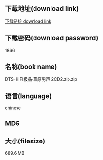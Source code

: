 ## 下载地址(download link)
[下载链接 download link](https://voluble-croquembouche-d321dc.netlify.app/?s=DTS-HIFI%E6%9E%81%E5%93%81%C2%B7%E8%8D%89%E5%8E%9F%E7%94%B7%E5%A3%B0+2CD2.zip)

## 下载密码(download password)
1866

## 名称(book name)
DTS-HIFI极品·草原男声 2CD2.zip.zip

## 语言(language)
chinese

## MD5


## 大小(filesize)
689.6 MB
